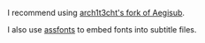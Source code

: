 I recommend using [arch1t3cht's fork of Aegisub](https://github.com/arch1t3cht/Aegisub).

I also use [assfonts](https://github.com/wyzdwdz/assfonts) to embed fonts into subtitle files.